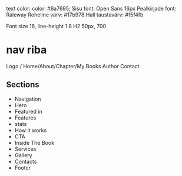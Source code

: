 text color: color: #6a7695;
Sisu font: Open Sans 16px
Pealkirjade font: Raleway
Roheline värv: #17b978
Hall taustavärv: #f5f4fb

Font size 16, line-height 1.8
H2 50px, 700

# nav riba

Logo / Home/About/Chapter/My Books Author Contact

## Sections

- Navigation
- Hero
- Featured in
- Features
- stats
- How it works
- CTA
- Inside The Book
- Services
- Gallery
- Contacts
- Footer

<!-- ### About The Book -->
